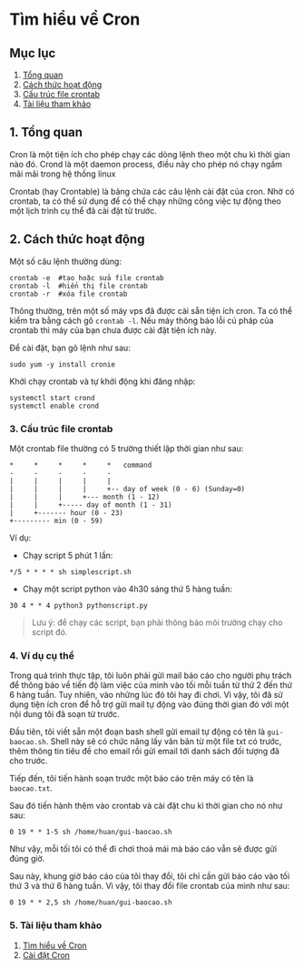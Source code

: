Tìm hiểu về Cron
===
## Mục lục 
1. [Tổng quan](#1.-tổng-quan)
2. [Cách thức hoạt động](#2.-Cách-thức-hoạt-động)
3. [Cấu trúc file crontab](#3.Cấu-trúc-file-crontab)
4. [Tài liệu tham khảo](#4.-tài-liệu-tham-khảo)
## 1. Tổng quan
Cron là một tiện ích cho phép chạy các dòng lệnh theo một chu kì thời gian nào đó. Crond là một daemon process, điều này cho phép nó chạy ngầm mãi mãi trong hệ thống linux 

Crontab (hay Crontable) là bảng chứa các câu lệnh cài đặt của cron. Nhờ có crontab, ta có thể sử dụng để có thể chạy những công việc tự động theo một lịch trình cụ thể đã cài đặt từ trước.

## 2. Cách thức hoạt động
Một số câu lệnh thường dùng:
```
crontab -e  #tạo hoặc sửa file crontab 
crontab -l  #hiển thị file crontab 
crontab -r  #xóa file crontab
```
Thông thường, trên một số máy vps đã được cài sẵn tiện ích cron. Ta có thể kiểm tra bằng cách gõ `crontab -l`. Nếu máy thông báo lỗi cú pháp của crontab thì máy của bạn chưa được cài đặt tiện ích này.

Để cài đặt, bạn gõ lệnh như sau:
```
sudo yum -y install cronie
```

Khởi chạy crontab và tự khởi động khi đăng nhập:
```
systemctl start crond
systemctl enable crond
```

### 3. Cấu trúc file crontab

Một crontab file thường có 5 trường thiết lập thời gian như sau:
```
*     *     *     *     *   command
-     -     -     -     -
|     |     |     |     |
|     |     |     |     +-- day of week (0 - 6) (Sunday=0)
|     |     |     +--- month (1 - 12)
|     |     +----- day of month (1 - 31)
|     +------- hour (0 - 23)
+--------- min (0 - 59)
```

Ví dụ:
- Chạy script 5 phút 1 lần:
```
*/5 * * * * sh simplescript.sh
```

- Chạy một script python vào 4h30 sáng thứ 5 hàng tuần:
```
30 4 * * 4 python3 pythonscript.py
```
> Lưu ý: để chạy các script, bạn phải thông báo môi trường chạy cho script đó.

### 4. Ví dụ cụ thể

Trong quá trình thực tập, tôi luôn phải gửi mail báo cáo cho người phụ trách để thông báo về tiến độ làm việc của mình vào tối mỗi tuần từ thứ 2 đến thứ 6 hàng tuần. Tuy nhiên, vào những lúc đó tôi hay đi chơi. Vì vậy, tôi đã sử dụng tiện ích cron để hỗ trợ gửi mail tự động vào đúng thời gian đó với một nội dung tôi đã soạn từ trước.

Đầu tiên, tôi viết sẵn một đoạn bash shell gửi email tự động có tên là `gui-baocao.sh`. Shell này sẽ có chức năng lấy văn bản từ một file txt có trước, thêm thông tin tiêu đề cho email rồi gửi email tới danh sách đối tượng đã cho trước.

Tiếp đến, tôi tiến hành soạn trước một báo cáo trên máy có tên là `baocao.txt`. 

Sau đó tiến hành thêm vào crontab và cài đặt chu kì thời gian cho nó như sau:
```
0 19 * * 1-5 sh /home/huan/gui-baocao.sh
```
Như vậy, mỗi tối tôi có thể đi chơi thoả mái mà báo cáo vẫn sẽ được gửi đúng giờ.

Sau này, khung giờ báo cáo của tôi thay đổi, tôi chỉ cần gửi báo cáo vào tối thứ 3 và thứ 6 hàng tuần. Vì vậy, tôi thay đổi file crontab của mình như sau:
```
0 19 * * 2,5 sh /home/huan/gui-baocao.sh
```

### 5. Tài liệu tham khảo
1. [Tìm hiểu về Cron](https://kb.iu.edu/d/afiz)
2. [Cài đặt Cron](https://www.tutorialspoint.com/unix_commands/crontab.htm)
